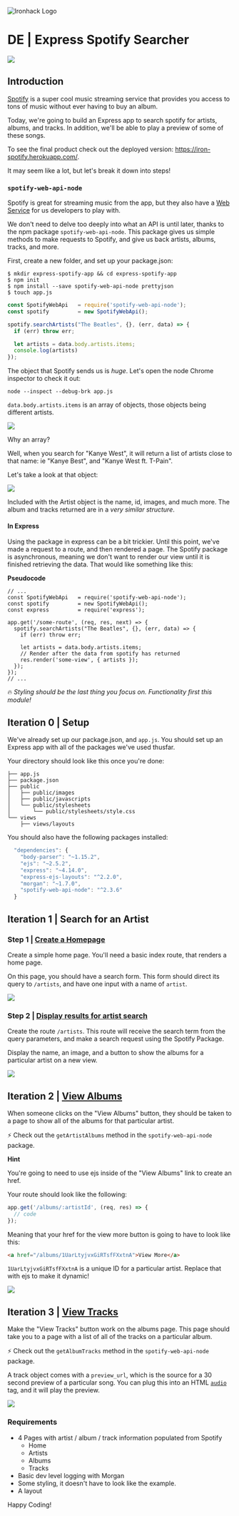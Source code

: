 ![Ironhack Logo](https://i.imgur.com/1QgrNNw.png)

# DE | Express Spotify Searcher

![](https://i.imgur.com/XhBF66a.png=500x)

## Introduction

[Spotify](https://www.spotify.com/us/) is a super cool music streaming service that provides you access to tons of music without ever having to buy an album.

Today, we're going to build an Express app to search spotify for artists, albums, and tracks. In addition, we'll be able to play a preview of some of these songs.

To see the final product check out the deployed version: https://iron-spotify.herokuapp.com/.

It may seem like a lot, but let's break it down into steps!


### `spotify-web-api-node`

Spotify is great for streaming music from the app, but they also have a [Web Service](https://en.wikipedia.org/wiki/Web_service) for us developers to play with.

We don't need to delve too deeply into what an API is until later, thanks to the npm package `spotify-web-api-node`. This package gives us simple methods to make requests to Spotify, and give us back artists, albums, tracks, and more.

First, create a new folder, and set up your package.json:

```
$ mkdir express-spotify-app && cd express-spotify-app
$ npm init
$ npm install --save spotify-web-api-node prettyjson
$ touch app.js
```

```javascript
const SpotifyWebApi   = require('spotify-web-api-node');
const spotify         = new SpotifyWebApi();

spotify.searchArtists("The Beatles", {}, (err, data) => {
  if (err) throw err;

  let artists = data.body.artists.items;
  console.log(artists)
});

```

The object that Spotify sends us is *huge*. Let's open the node Chrome inspector to check it out:

```
node --inspect --debug-brk app.js
```

`data.body.artists.items` is an array of objects, those objects being different artists.

![](https://i.imgur.com/zprIbW4.png)


Why an array?

Well, when you search for "Kanye West", it will return a list of artists close to that name: ie "Kanye Best", and "Kanye West ft. T-Pain".

Let's take a look at that object:

![](https://i.imgur.com/fEbczuj.png)

Included with the Artist object is the name, id, images, and much more. The album and tracks returned are in a *very similar structure*.

#### In Express

Using the package in express can be a bit trickier. Until this point, we've made a request to a route, and then rendered a page. The Spotify package is asynchronous, meaning we don't want to render our view until it is finished retrieving the data. That would like something like this:

**Pseudocode**

```
// ...
const SpotifyWebApi   = require('spotify-web-api-node');
const spotify         = new SpotifyWebApi();
const express         = require('express');

app.get('/some-route', (req, res, next) => {
  spotify.searchArtists("The Beatles", {}, (err, data) => {
    if (err) throw err;

    let artists = data.body.artists.items;
    // Render after the data from spotify has returned
    res.render('some-view', { artists });
  });
});
// ...
```

:fire: *Styling should be the last thing you focus on. Functionality first this module!*

## Iteration 0 | Setup

We've already set up our package.json, and `app.js`. You should set up an Express app with all of the packages we've used thusfar.

Your directory should look like this once you're done:

```
├── app.js
├── package.json
├── public
│   ├── public/images
│   ├── public/javascripts
│   └── public/stylesheets
│       └── public/stylesheets/style.css
└── views
    ├── views/layouts
```

You should also have the following packages installed:

```javascript
  "dependencies": {
    "body-parser": "~1.15.2",
    "ejs": "~2.5.2",
    "express": "~4.14.0",
    "express-ejs-layouts": "^2.2.0",
    "morgan": "~1.7.0",
    "spotify-web-api-node": "^2.3.6"
  }
```
## Iteration 1 | Search for an Artist

### Step 1 | [Create a Homepage](https://iron-spotify.herokuapp.com/)

Create a simple home page. You'll need a basic index route, that renders a home page.

On this page, you should have a search form. This form should direct its query to `/artists`, and have one input with a name of `artist`.

![](https://i.imgur.com/YuTA0vQ.png=400x)


### Step 2 | [Display results for artist search](https://iron-spotify.herokuapp.com/artists?artist=The+Beatles)

Create the route `/artists`. This route will receive the search term from the query parameters, and make a search request using the Spotify Package.

Display the name, an image, and a button to show the albums for a particular artist on a new view.

![](https://i.imgur.com/ZqjmoCZ.png=400x)

## Iteration 2 | [View Albums](https://iron-spotify.herokuapp.com/albums/3WrFJ7ztbogyGnTHbHJFl2)

When someone clicks on the "View Albums" button, they should be taken to a page to show all of the albums for that particular artist.

:zap: Check out the `getArtistAlbums` method in the `spotify-web-api-node` package.

**Hint**

You're going to need to use ejs inside of the "View Albums" link to create an href.

Your route should look like the following:

```javascript
app.get('/albums/:artistId', (req, res) => {
  // code
});
```

Meaning that your href for the view more button is going to have to look like this:

```html
<a href="/albums/1UarLtyjvxGiRTsfFXxtnA">View More</a>
```

`1UarLtyjvxGiRTsfFXxtnA` is a unique ID for a particular artist. Replace that with ejs to make it dynamic!

![](https://i.imgur.com/oaoqQMj.png)

## Iteration 3 | [View Tracks](https://iron-spotify.herokuapp.com/tracks/0n9SWDBEftKwq09B01Pwzw)

Make the "View Tracks" button work on the albums page. This page should take you to a page with a list of all of the tracks on a particular album.

:zap: Check out the `getAlbumTracks` method in the `spotify-web-api-node` package.

A track object comes with a `preview_url`, which is the source for a 30 second preview of a particular song. You can plug this into an HTML [`audio`](https://developer.mozilla.org/en-US/docs/Web/HTML/Element/audio) tag, and it will play the preview.

![](https://i.imgur.com/XVKoeqg.png)

### Requirements

- 4 Pages with artist / album / track information populated from Spotify
  - Home
  - Artists
  - Albums
  - Tracks
- Basic dev level logging with Morgan
- Some styling, it doesn't have to look like the example.
- A layout

Happy Coding!
